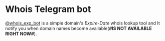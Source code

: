 # Whois Telegram bot

[@whois_exp_bot](telegram.me/whois_exp_bot) is a simple domain's _Expire-Date_ whois lookup tool and It notify you when domain names become available(**#IS NOT AVAILABLE RIGHT NOW#**).
